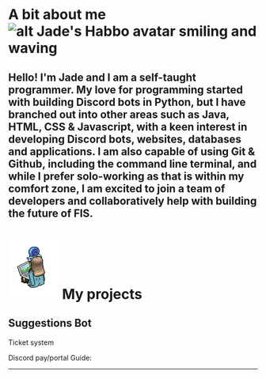 # A bit about me ![alt Jade's Habbo avatar smiling and waving](https://www.habbo.com/habbo-imaging/avatarimage?user=SilentJadeXox&direction=3&head_direction=3&action=wav&gesture=sml&size=m)

Hello! I'm Jade and I am a self-taught programmer. My love for programming started with building Discord bots in Python, but I have branched out into other areas such as Java, HTML, CSS & Javascript, with a keen interest in developing Discord bots, websites, databases and applications. I am also capable of using Git & Github, including the command line terminal, and while I prefer solo-working as that is within my comfort zone, I am excited to join a team of developers and collaboratively help with building the future of FIS.
---
# ![alt Jade's Habbo avatar on a laptop](avatar-on-laptop.png) My projects

## Suggestions Bot

Ticket system

Discord pay/portal Guide:

---
